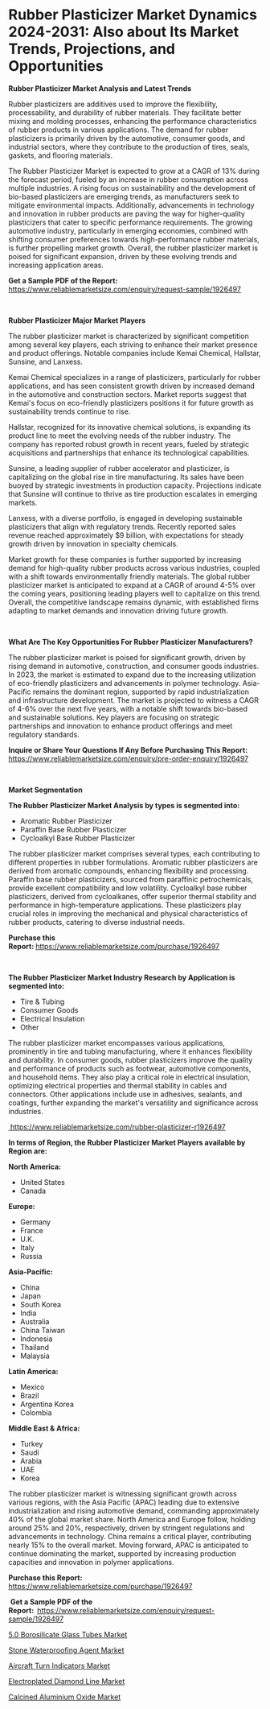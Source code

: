<p><h1>Rubber Plasticizer Market Dynamics 2024-2031: Also about Its Market Trends, Projections, and Opportunities</h1></p><p><strong>Rubber Plasticizer Market Analysis and Latest Trends</strong></p>
<p><p>Rubber plasticizers are additives used to improve the flexibility, processability, and durability of rubber materials. They facilitate better mixing and molding processes, enhancing the performance characteristics of rubber products in various applications. The demand for rubber plasticizers is primarily driven by the automotive, consumer goods, and industrial sectors, where they contribute to the production of tires, seals, gaskets, and flooring materials.</p><p>The Rubber Plasticizer Market is expected to grow at a CAGR of 13% during the forecast period, fueled by an increase in rubber consumption across multiple industries. A rising focus on sustainability and the development of bio-based plasticizers are emerging trends, as manufacturers seek to mitigate environmental impacts. Additionally, advancements in technology and innovation in rubber products are paving the way for higher-quality plasticizers that cater to specific performance requirements. The growing automotive industry, particularly in emerging economies, combined with shifting consumer preferences towards high-performance rubber materials, is further propelling market growth. Overall, the rubber plasticizer market is poised for significant expansion, driven by these evolving trends and increasing application areas.</p></p>
<p><strong>Get a Sample PDF of the Report:&nbsp;</strong> <a href="https://www.reliablemarketsize.com/enquiry/request-sample/1926497?utm_campaign=1591&utm_medium=2&utm_source=Github&utm_content=ia&utm_term=25102024&utm_id=rubber-plasticizer">https://www.reliablemarketsize.com/enquiry/request-sample/1926497</a></p>
<p>&nbsp;</p>
<p><strong>Rubber Plasticizer Major Market Players</strong></p>
<p><p>The rubber plasticizer market is characterized by significant competition among several key players, each striving to enhance their market presence and product offerings. Notable companies include Kemai Chemical, Hallstar, Sunsine, and Lanxess.</p><p>Kemai Chemical specializes in a range of plasticizers, particularly for rubber applications, and has seen consistent growth driven by increased demand in the automotive and construction sectors. Market reports suggest that Kemai's focus on eco-friendly plasticizers positions it for future growth as sustainability trends continue to rise.</p><p>Hallstar, recognized for its innovative chemical solutions, is expanding its product line to meet the evolving needs of the rubber industry. The company has reported robust growth in recent years, fueled by strategic acquisitions and partnerships that enhance its technological capabilities.</p><p>Sunsine, a leading supplier of rubber accelerator and plasticizer, is capitalizing on the global rise in tire manufacturing. Its sales have been buoyed by strategic investments in production capacity. Projections indicate that Sunsine will continue to thrive as tire production escalates in emerging markets.</p><p>Lanxess, with a diverse portfolio, is engaged in developing sustainable plasticizers that align with regulatory trends. Recently reported sales revenue reached approximately $9 billion, with expectations for steady growth driven by innovation in specialty chemicals.</p><p>Market growth for these companies is further supported by increasing demand for high-quality rubber products across various industries, coupled with a shift towards environmentally friendly materials. The global rubber plasticizer market is anticipated to expand at a CAGR of around 4-5% over the coming years, positioning leading players well to capitalize on this trend. Overall, the competitive landscape remains dynamic, with established firms adapting to market demands and innovation driving future growth.</p></p>
<p>&nbsp;</p>
<p><strong>What Are The Key Opportunities For Rubber Plasticizer Manufacturers?</strong></p>
<p><p>The rubber plasticizer market is poised for significant growth, driven by rising demand in automotive, construction, and consumer goods industries. In 2023, the market is estimated to expand due to the increasing utilization of eco-friendly plasticizers and advancements in polymer technology. Asia-Pacific remains the dominant region, supported by rapid industrialization and infrastructure development. The market is projected to witness a CAGR of 4-6% over the next five years, with a notable shift towards bio-based and sustainable solutions. Key players are focusing on strategic partnerships and innovation to enhance product offerings and meet regulatory standards.</p></p>
<p><strong>Inquire or Share Your Questions If Any Before Purchasing This Report:</strong> <a href="https://www.reliablemarketsize.com/enquiry/pre-order-enquiry/1926497?utm_campaign=1591&utm_medium=2&utm_source=Github&utm_content=ia&utm_term=25102024&utm_id=rubber-plasticizer">https://www.reliablemarketsize.com/enquiry/pre-order-enquiry/1926497</a></p>
<p>&nbsp;</p>
<p><strong>Market Segmentation</strong></p>
<p><strong>The Rubber Plasticizer Market Analysis by types is segmented into:</strong></p>
<p><ul><li>Aromatic Rubber Plasticizer</li><li>Paraffin Base Rubber Plasticizer</li><li>Cycloalkyl Base Rubber Plasticizer</li></ul></p>
<p><p>The rubber plasticizer market comprises several types, each contributing to different properties in rubber formulations. Aromatic rubber plasticizers are derived from aromatic compounds, enhancing flexibility and processing. Paraffin base rubber plasticizers, sourced from paraffinic petrochemicals, provide excellent compatibility and low volatility. Cycloalkyl base rubber plasticizers, derived from cycloalkanes, offer superior thermal stability and performance in high-temperature applications. These plasticizers play crucial roles in improving the mechanical and physical characteristics of rubber products, catering to diverse industrial needs.</p></p>
<p><strong>Purchase this Report:&nbsp;</strong><a href="https://www.reliablemarketsize.com/purchase/1926497?utm_campaign=1591&utm_medium=2&utm_source=Github&utm_content=ia&utm_term=25102024&utm_id=rubber-plasticizer">https://www.reliablemarketsize.com/purchase/1926497</a></p>
<p>&nbsp;</p>
<p><strong>The Rubber Plasticizer Market Industry Research by Application is segmented into:</strong></p>
<p><ul><li>Tire & Tubing</li><li>Consumer Goods</li><li>Electrical Insulation</li><li>Other</li></ul></p>
<p><p>The rubber plasticizer market encompasses various applications, prominently in tire and tubing manufacturing, where it enhances flexibility and durability. In consumer goods, rubber plasticizers improve the quality and performance of products such as footwear, automotive components, and household items. They also play a critical role in electrical insulation, optimizing electrical properties and thermal stability in cables and connectors. Other applications include use in adhesives, sealants, and coatings, further expanding the market's versatility and significance across industries.</p></p>
<p><a href="https://www.reliablemarketsize.com/rubber-plasticizer-r1926497?utm_campaign=1591&utm_medium=2&utm_source=Github&utm_content=ia&utm_term=25102024&utm_id=rubber-plasticizer">&nbsp;https://www.reliablemarketsize.com/rubber-plasticizer-r1926497</a></p>
<p><strong>In terms of Region, the Rubber Plasticizer Market Players available by Region are:</strong></p>
<p>
    <p> <strong> North America: </strong>
        <ul>
            <li>United States</li>
            <li>Canada</li>
        </ul>
        </p> 
    <p> <strong> Europe: </strong>
        <ul>
            <li>Germany</li>
            <li>France</li>
            <li>U.K.</li>
            <li>Italy</li>
            <li>Russia</li>
        </ul>
        </p> 
    <p> <strong> Asia-Pacific: </strong>
        <ul>
            <li>China</li>
            <li>Japan</li>
            <li>South Korea</li>
            <li>India</li>
            <li>Australia</li>
            <li>China Taiwan</li>
            <li>Indonesia</li>
            <li>Thailand</li>
            <li>Malaysia</li>
        </ul>
        </p> 
    <p> <strong> Latin America: </strong>
        <ul>
            <li>Mexico</li>
            <li>Brazil</li>
            <li>Argentina Korea</li>
            <li>Colombia</li>
        </ul>
        </p> 
    <p> <strong> Middle East & Africa: </strong>
        <ul>
            <li>Turkey</li>
            <li>Saudi</li>
            <li>Arabia</li>
            <li>UAE</li>
            <li>Korea</li>
        </ul>
    </p>
    </p>
<p><p>The rubber plasticizer market is witnessing significant growth across various regions, with the Asia Pacific (APAC) leading due to extensive industrialization and rising automotive demand, commanding approximately 40% of the global market share. North America and Europe follow, holding around 25% and 20%, respectively, driven by stringent regulations and advancements in technology. China remains a critical player, contributing nearly 15% to the overall market. Moving forward, APAC is anticipated to continue dominating the market, supported by increasing production capacities and innovation in polymer applications.</p></p>
<p><strong>Purchase this Report: </strong><a href="https://www.reliablemarketsize.com/purchase/1926497?utm_campaign=1591&utm_medium=2&utm_source=Github&utm_content=ia&utm_term=25102024&utm_id=rubber-plasticizer">https://www.reliablemarketsize.com/purchase/1926497</a></p>
<p>&nbsp;<strong>Get a Sample PDF of the Report:&nbsp;&nbsp;</strong><a href="https://www.reliablemarketsize.com/enquiry/request-sample/1926497?utm_campaign=1591&utm_medium=2&utm_source=Github&utm_content=ia&utm_term=25102024&utm_id=rubber-plasticizer">https://www.reliablemarketsize.com/enquiry/request-sample/1926497</a></p>
<p><strong></strong></p>
<p><p><a href="https://www.linkedin.com/pulse/50-borosilicate-glass-tubes-market-outlook-share-analysis-yynzc?utm_campaign=1591&utm_medium=2&utm_source=Github&utm_content=ia&utm_term=25102024&utm_id=rubber-plasticizer">5.0 Borosilicate Glass Tubes Market</a></p><p><a href="https://www.linkedin.com/pulse/decoding-stone-waterproofing-agent-market-signals-growth-9kffc?utm_campaign=1591&utm_medium=2&utm_source=Github&utm_content=ia&utm_term=25102024&utm_id=rubber-plasticizer">Stone Waterproofing Agent Market</a></p><p><a href="https://github.com/AshrafKhan865/Market-Research-Report-List-1/blob/main/aircraft-turn-indicators-market.md?utm_campaign=1591&utm_medium=2&utm_source=Github&utm_content=ia&utm_term=25102024&utm_id=rubber-plasticizer">Aircraft Turn Indicators Market</a></p><p><a href="https://www.linkedin.com/pulse/surfing-electroplated-diamond-line-wave-riding-market-currents-mm79c?utm_campaign=1591&utm_medium=2&utm_source=Github&utm_content=ia&utm_term=25102024&utm_id=rubber-plasticizer">Electroplated Diamond Line Market</a></p><p><a href="https://www.linkedin.com/pulse/calcined-aluminium-oxide-industry-sector-market-dynamics-nvlqc?utm_campaign=1591&utm_medium=2&utm_source=Github&utm_content=ia&utm_term=25102024&utm_id=rubber-plasticizer">Calcined Aluminium Oxide Market</a></p></p>